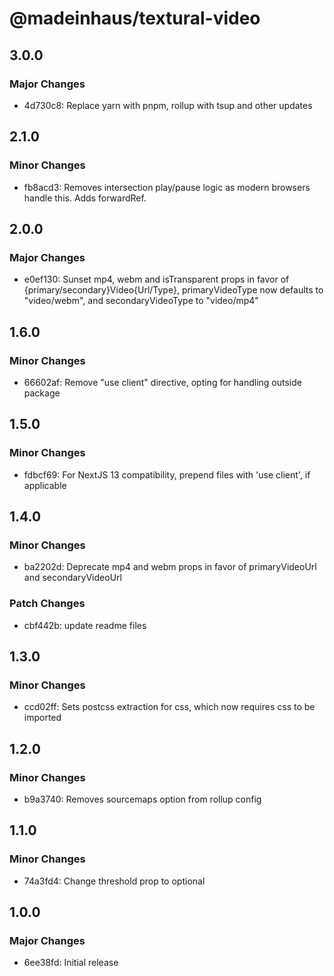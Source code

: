 # @madeinhaus/textural-video

## 3.0.0

### Major Changes

- 4d730c8: Replace yarn with pnpm, rollup with tsup and other updates

## 2.1.0

### Minor Changes

- fb8acd3: Removes intersection play/pause logic as modern browsers handle this. Adds forwardRef.

## 2.0.0

### Major Changes

- e0ef130: Sunset mp4, webm and isTransparent props in favor of {primary/secondary}Video{Url/Type}, primaryVideoType now defaults to "video/webm", and secondaryVideoType to "video/mp4"

## 1.6.0

### Minor Changes

- 66602af: Remove "use client" directive, opting for handling outside package

## 1.5.0

### Minor Changes

- fdbcf69: For NextJS 13 compatibility, prepend files with 'use client', if applicable

## 1.4.0

### Minor Changes

- ba2202d: Deprecate mp4 and webm props in favor of primaryVideoUrl and secondaryVideoUrl

### Patch Changes

- cbf442b: update readme files

## 1.3.0

### Minor Changes

- ccd02ff: Sets postcss extraction for css, which now requires css to be imported

## 1.2.0

### Minor Changes

- b9a3740: Removes sourcemaps option from rollup config

## 1.1.0

### Minor Changes

- 74a3fd4: Change threshold prop to optional

## 1.0.0

### Major Changes

- 6ee38fd: Initial release
